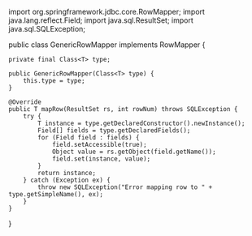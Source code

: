 import org.springframework.jdbc.core.RowMapper;
import java.lang.reflect.Field;
import java.sql.ResultSet;
import java.sql.SQLException;

public class GenericRowMapper<T> implements RowMapper<T> {

    private final Class<T> type;

    public GenericRowMapper(Class<T> type) {
        this.type = type;
    }

    @Override
    public T mapRow(ResultSet rs, int rowNum) throws SQLException {
        try {
            T instance = type.getDeclaredConstructor().newInstance();
            Field[] fields = type.getDeclaredFields();
            for (Field field : fields) {
                field.setAccessible(true);
                Object value = rs.getObject(field.getName());
                field.set(instance, value);
            }
            return instance;
        } catch (Exception ex) {
            throw new SQLException("Error mapping row to " + type.getSimpleName(), ex);
        }
    }
}
